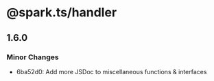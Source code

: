 # @spark.ts/handler

## 1.6.0

### Minor Changes

- 6ba52d0: Add more JSDoc to miscellaneous functions & interfaces
